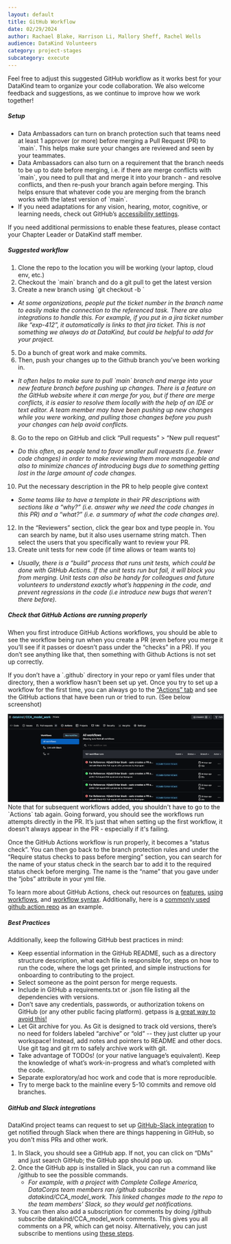 ```yaml
---
layout: default
title: GitHub Workflow
date: 02/29/2024
author: Rachael Blake, Harrison Li, Mallory Sheff, Rachel Wells
audience: DataKind Volunteers
category: project-stages
subcategory: execute
---
```


Feel free to adjust this suggested GitHub workflow as it works best for your DataKind team to organize your code collaboration. We also welcome feedback and suggestions, as we continue to improve how we work together!


##### Setup


* Data Ambassadors can turn on branch protection such that teams need at least 1 approver (or more) before merging a Pull Request (PR) to \`main\`. This helps make sure your changes are reviewed and seen by your teammates.
* Data Ambassadors can also turn on a requirement that the branch needs to be up to date before merging, i.e. if there are merge conflicts with \`main\`, you need to pull that and merge it into your branch \- and resolve conflicts, and then re\-push your branch again before merging. This helps ensure that whatever code you are merging from the branch works with the latest version of \`main\`.
* If you need adaptations for any vision, hearing, motor, cognitive, or learning needs, check out GitHub’s [accessibility settings](https://docs.github.com/en/account-and-profile/setting-up-and-managing-your-personal-account-on-github/managing-user-account-settings/managing-accessibility-settings).


If you need additional permissions to enable these features, please contact your Chapter Leader or DataKind staff member. 


##### Suggested workflow


1. Clone the repo to the location you will be working (your laptop, cloud env, etc.)
2. Checkout the \`main\` branch and do a git pull to get the latest version
3. Create a new branch using \`git checkout \-b \`
* *At some organizations, people put the ticket number in the branch name to easily make the connection to the referenced task. There are also integrations to handle this. For example, if you put in a jira ticket number like “exp\-412”, it automatically is links to that jira ticket. This is not something we always do at DataKind, but could be helpful to add for your project.*

5. Do a bunch of great work and make commits.
6. Then, push your changes up to the Github branch you’ve been working in.
* *It often helps to make sure to pull \`main\` branch and merge into your new feature branch before pushing up changes. There is a feature on the GitHub website where it can merge for you, but if there are merge conflicts, it is easier to resolve them locally with the help of an IDE or text editor. A team member may have been pushing up new changes while you were working, and pulling those changes before you push your changes can help avoid conflicts.*

8. Go to the repo on GitHub and click “Pull requests” \> “New pull request”
* *Do this often, as people tend to favor smaller pull requests (i.e. fewer code changes) in order to make reviewing them more manageable and also to minimize chances of introducing bugs due to something getting lost in the large amount of code changes.*

10. Put the necessary description in the PR to help people give context
* *Some teams like to have a template in their PR descriptions with sections like a “why?” (i.e. answer why we need the code changes in this PR) and a “what?” (i.e. a summary of what the code changes are).*

12. In the “Reviewers” section, click the gear box and type people in. You can search by name, but it also uses username string match. Then select the users that you specifically want to review your PR.
13. Create unit tests for new code (if time allows or team wants to)
* *Usually, there is a “build” process that runs unit tests, which could be done with GitHub Actions. If the unit tests run but fail, it will block you from merging. Unit tests can also be handy for colleagues and future volunteers to understand exactly what’s happening in the code, and prevent regressions in the code (i.e introduce new bugs that weren’t there before).*

##### Check that GitHub Actions are running properly


When you first introduce GitHub Actions workflows, you should be able to see the workflow being run when you create a PR (even before you merge it you’ll see if it passes or doesn’t pass under the “checks” in a PR). If you don’t see anything like that, then something with Github Actions is not set up correctly. 



If you don’t have a \`.github\` directory in your repo or yaml files under that directory, then a workflow hasn't been set up yet. Once you try to set up a workflow for the first time, you can always go to the [“Actions” tab](https://github.com/datakind/CCA_model_work/actions) and see the GitHub actions that have been run or tried to run. (See below screenshot)


![](/public/img/execute_Picture1.png)
Note that for subsequent workflows added, you shouldn't have to go to the \`Actions\` tab again. Going forward, you should see the workflows run attempts directly in the PR. It’s just that when setting up the first workflow, it doesn't always appear in the PR \- especially if it's failing.


Once the GitHub Actions workflow is run properly, it becomes a “status check”. You can then go back to the branch protection rules and under the “Require status checks to pass before merging” section, you can search for the name of your status check in the search bar to add it to the required status check before merging. The name is the “name” that you gave under the “jobs” attribute in your yml file.


To learn more about GitHub Actions, check out resources on [features](https://github.com/features/actions), [using workflows](https://docs.github.com/en/actions/using-workflows), and [workflow syntax](https://docs.github.com/en/actions/using-workflows/workflow-syntax-for-github-actions). Additionally, here is a [commonly used github action repo](https://github.com/actions/checkout) as an example.


##### Best Practices


Additionally, keep the following GitHub best practices in mind:


* Keep essential information in the GitHub README, such as a directory structure description, what each file is responsible for, steps on how to run the code, where the logs get printed, and simple instructions for onboarding to contributing to the project.
* Select someone as the point person for merge requests.
* Include in GitHub a requirements.txt or .json file listing all the dependencies with versions.
* Don’t save any credentials, passwords, or authorization tokens on GitHub (or any other public facing platform). getpass is [a great way to avoid this!](https://docs.python.org/3/library/getpass.html)
* Let Git archive for you. As Git is designed to track old versions, there’s no need for folders labeled “archive” or “old” \-\- they just clutter up your workspace! Instead, add notes and pointers to README and other docs. Use git tag and git rm to safely archive work with git.
* Take advantage of TODOs! (or your native language’s equivalent). Keep the knowledge of what’s work\-in\-progress and what’s completed with the code.
* Separate exploratory/ad hoc work and code that is more reproducible.
* Try to merge back to the mainline every 5\-10 commits and remove old branches.


##### GitHub and Slack integrations


DataKind project teams can request to set up [GitHub\-Slack integration](https://github.com/integrations/slack) to get notified through Slack when there are things happening in GitHub, so you don't miss PRs and other work.


1. In Slack, you should see a GitHub app. If not, you can click on “DMs” and just search GitHub; the GitHub app should pop up.
2. Once the GitHub app is installed in Slack, you can run a command like /github to see the possible commands.
	* *For example, with a project with Complete College America, DataCorps team members ran /github subscribe datakind/CCA\_model\_work. This linked changes made to the repo to the team members’ Slack, so they would get notifications.*
3. You can then also add a subscription for comments by doing /github subscribe datakind/CCA\_model\_work comments. This gives you all comments on a PR, which can get noisy. Alternatively, you can just subscribe to mentions using [these steps](https://stackoverflow.com/questions/48217234/get-a-slack-notification-if-mentioned-on-github).
